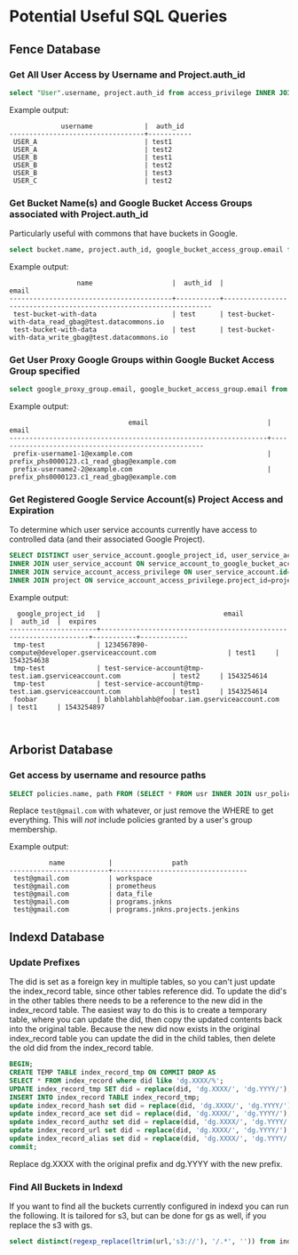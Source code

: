 # Potential Useful SQL Queries

## Fence Database

### Get All User Access by Username and Project.auth_id
```sql
select "User".username, project.auth_id from access_privilege INNER JOIN "User" on access_privilege.user_id="User".id INNER JOIN project on access_privilege.project_id=project.id ORDER BY "User".username;
```

Example output:
```console
             username             |  auth_id
----------------------------------+-----------
 USER_A                           | test1
 USER_A                           | test2
 USER_B                           | test1
 USER_B                           | test2
 USER_B                           | test3
 USER_C                           | test2

```

### Get Bucket Name(s) and Google Bucket Access Groups associated with Project.auth_id
Particularly useful with commons that have buckets in Google.

```sql
select bucket.name, project.auth_id, google_bucket_access_group.email from project_to_bucket INNER JOIN project ON project.id=project_to_bucket.project_id INNER JOIN bucket ON bucket.id=project_to_bucket.bucket_id INNER JOIN google_bucket_access_group ON bucket.id=google_bucket_access_group.bucket_id ORDER BY project.auth_id;
```

Example output:
```console
                 name                    |  auth_id  |                                 email                            
-----------------------------------------+-----------+-------------------------------------------------------------------
 test-bucket-with-data                   | test      | test-bucket-with-data_read_gbag@test.datacommons.io
 test-bucket-with-data                   | test      | test-bucket-with-data_write_gbag@test.datacommons.io
```

### Get User Proxy Google Groups within Google Bucket Access Group specified

```sql
select google_proxy_group.email, google_bucket_access_group.email from google_proxy_group_to_google_bucket_access_group INNER JOIN google_proxy_group ON google_proxy_group_to_google_bucket_access_group.proxy_group_id=google_proxy_group.id INNER JOIN google_bucket_access_group ON google_proxy_group_to_google_bucket_access_group.access_group_id=google_bucket_access_group.id where google_bucket_access_group.email='prefix_phs0000123.c1_read_gbag@example.com';
```

Example output:
```console
                              email                              |                        email
-----------------------------------------------------------------+-----------------------------------------------------
 prefix-username1-1@example.com                                  | prefix_phs0000123.c1_read_gbag@example.com
 prefix-username2-2@example.com                                  | prefix_phs0000123.c1_read_gbag@example.com
```

### Get Registered Google Service Account(s) Project Access and Expiration
To determine which user service accounts currently have access to controlled data (and their associated Google Project).

```sql
SELECT DISTINCT user_service_account.google_project_id, user_service_account.email, project.auth_id, service_account_to_google_bucket_access_group.expires from service_account_to_google_bucket_access_group
INNER JOIN user_service_account ON service_account_to_google_bucket_access_group.service_account_id=user_service_account.id
INNER JOIN service_account_access_privilege ON user_service_account.id=service_account_access_privilege.service_account_id
INNER JOIN project ON service_account_access_privilege.project_id=project.id ORDER BY user_service_account.google_project_id;
```

Example output:
```console
  google_project_id   |                               email                               |  auth_id  |  expires   
----------------------+-------------------------------------------------------------------+-----------+------------
 tmp-test             | 1234567890-compute@developer.gserviceaccount.com                  | test1     | 1543254638
 tmp-test             | test-service-account@tmp-test.iam.gserviceaccount.com             | test2     | 1543254614
 tmp-test             | test-service-account@tmp-test.iam.gserviceaccount.com             | test1     | 1543254614
 foobar               | blahblahblahb@foobar.iam.gserviceaccount.com                      | test1     | 1543254897

 
```

## Arborist Database 

### Get access by username and resource paths

```sql
SELECT policies.name, path FROM (SELECT * FROM usr INNER JOIN usr_policy ON usr_policy.usr_id = usr.id WHERE usr.name = 'test@gmail.com') AS policies JOIN policy_resource ON policy_resource.policy_id = policies.policy_id JOIN resource ON resource.id = policy_resource.resource_id;
```

Replace `test@gmail.com` with whatever, or just remove the WHERE to get everything. This will *not* include policies granted by a user's group membership.

Example output: 
```
          name           |               path
-------------------------+----------------------------------
 test@gmail.com          | workspace
 test@gmail.com          | prometheus
 test@gmail.com          | data_file
 test@gmail.com          | programs.jnkns
 test@gmail.com          | programs.jnkns.projects.jenkins
```

## Indexd Database

### Update Prefixes

The did is set as a foreign key in multiple tables, so you can't just update the index_record table, since other tables reference did. To update the did's in the other tables there needs to be a reference to the new did in the index_record table. The easiest way to do this is to create a temporary table, where you can update the did, then copy the updated contents back into the original table. Because the new did now exists in the original index_record table you can update the did in the child tables, then delete the old did from the index_record table.

```sql
BEGIN;
CREATE TEMP TABLE index_record_tmp ON COMMIT DROP AS
SELECT * FROM index_record where did like 'dg.XXXX/%';
UPDATE index_record_tmp SET did = replace(did, 'dg.XXXX/', 'dg.YYYY/');
INSERT INTO index_record TABLE index_record_tmp;
update index_record_hash set did = replace(did, 'dg.XXXX/', 'dg.YYYY/');
update index_record_ace set did = replace(did, 'dg.XXXX/', 'dg.YYYY/');
update index_record_authz set did = replace(did, 'dg.XXXX/', 'dg.YYYY/');
update index_record_url set did = replace(did, 'dg.XXXX/', 'dg.YYYY/');
update index_record_alias set did = replace(did, 'dg.XXXX/', 'dg.YYYY/');
commit;
```

Replace dg.XXXX with the original prefix and dg.YYYY with the new prefix.

### Find All Buckets in Indexd

If you want to find all the buckets currently configured in indexd you can run the following. It is tailored for s3, but can be done for gs as well, if you replace the s3 with gs.

```sql
select distinct(regexp_replace(ltrim(url,'s3://'), '/.*', '')) from index_record_url where url like 's3://%';
```
